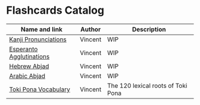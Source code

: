 # Flashcards Catalog

| Name and link                       | Author                     | Description                        |
|-------------------------------------|----------------------------|------------------------------------|
| [Kanji Pronunciations](kanji/)      | Vincent                    | WIP                                |
| [Esperanto Agglutinations](eo/)     | Vincent                    | WIP                                |
| [Hebrew Abjad](hebrew-abjad/)       | Vincent                    | WIP                                |
| [Arabic Abjad](arabic-abjad/)       | Vincent                    | WIP                                |
| [Toki Pona Vocabulary](tokipona/)   | Vincent                    | The 120 lexical roots of Toki Pona |
